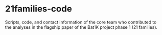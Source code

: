# 21families-code
Scripts, code, and contact information of the core team who contributed to the analyses in the flagship paper of the Bat1K project phase 1 (21 families).
